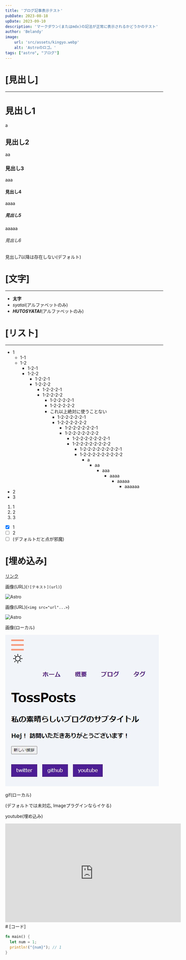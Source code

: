 ```yaml
---
title: 'ブログ記事表示テスト'
pubDate: 2023-08-18
upDate: 2023-09-10
description: 'マークダウン(またはmdx)の記法が正常に表示されるかどうかのテスト'
author: 'Belandy'
image:
    url: 'src/assets/kingyo.webp'
    alt: 'Astroのロゴ。'
tags: ["astro", "ブログ"]
---
```

# [見出し]
***
# 見出し1
a
## 見出し2
aa
### 見出し3
aaa
#### 見出し4
aaaa
##### 見出し5
aaaaa
###### 見出し6
見出し7以降は存在しない(デフォルト)

# [文字]
***
- **太字**
- *syatai*(アルファベットのみ)
- ***HUTOSYATAI***(アルファベットのみ)
# [リスト]
***
- 1
  - 1-1
  - 1-2
    - 1-2-1
    - 1-2-2
      - 1-2-2-1
      - 1-2-2-2
        - 1-2-2-2-1
        - 1-2-2-2-2
          - 1-2-2-2-2-1
          - 1-2-2-2-2-2
          - これ以上絶対に使うことない
            - 1-2-2-2-2-2-1
            - 1-2-2-2-2-2-2
              - 1-2-2-2-2-2-2-1
              - 1-2-2-2-2-2-2-2
                - 1-2-2-2-2-2-2-2-1
                - 1-2-2-2-2-2-2-2-2
                  - 1-2-2-2-2-2-2-2-2-1
                  - 1-2-2-2-2-2-2-2-2-2
                    - a
                      - aa
                        - aaa
                          - aaaa
                            - aaaaa
                              - aaaaaa
- 2
- 3

1. 1
2. 2
3. 3

- [x] 1
- [ ] 2
- [ ] (デフォルトだと点が邪魔)

# [埋め込み]
[リンク](https://astro.build)

画像(URL)(`![テキスト](url)`)

![Astro](https://docs.astro.build/assets/logomark-light.png)

画像(URL)(`<img src="url"...>`)

<img src="https://docs.astro.build/assets/logomark-dark.png" width="125" alt="Astro">

画像(ローカル)

![Astro](../../assets/firstTossPosts.jpg)

gif(ローカル)

(デフォルトでは未対応, Imageプラグインならイケる)

youtube(埋め込み)

<div class="youtube">
  <iframe width="560" height="315" src="https://www.youtube.com/embed/l5aZJBLAu1E" title="YouTube video player" frameborder="0" allow="accelerometer; autoplay; clipboard-write; encrypted-media; gyroscope; picture-in-picture; web-share" allowfullscreen></iframe>
</div>
# [コード]

``` rust
fn main() {
  let num = 1;
  println!("{num}"); // 1
}
```
